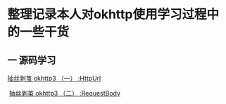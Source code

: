 # 整理记录本人对okhttp使用学习过程中的一些干货
## 一 源码学习
[抽丝剥茧 okhttp3 （一） :HttpUrl][1]


  [1]: https://www.jianshu.com/p/be8a204f76a3
  [抽丝剥茧 okhttp3 （二） :RequestBody][2]


  [2]: https://www.jianshu.com/p/77f71946ef44
